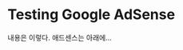 
# Testing Google AdSense 

내용은 이렇다. 
애드센스는 아래에... 

   
<!--stackedit_data:
eyJoaXN0b3J5IjpbMjczODAzNDM5LC05MTA1NTU1MjgsLTE5OT
AzNjk0NjcsMjU2Mzk1ODI3LDgwMDk2MTg0MiwxNTQ0NTEyMzI2
XX0=
-->